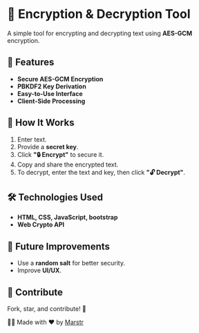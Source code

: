 # 🔐 Encryption & Decryption Tool

A simple tool for encrypting and decrypting text using **AES-GCM** encryption.

## 🌟 Features
- **Secure AES-GCM Encryption**
- **PBKDF2 Key Derivation**
- **Easy-to-Use Interface**
- **Client-Side Processing**

## 🚀 How It Works
1. Enter text.
2. Provide a **secret key**.
3. Click **"🔒 Encrypt"** to secure it.
4. Copy and share the encrypted text.
5. To decrypt, enter the text and key, then click **"🔓 Decrypt"**.

## 🛠️ Technologies Used
- **HTML, CSS, JavaScript, bootstrap**
- **Web Crypto API**

## 📌 Future Improvements
- Use a **random salt** for better security.
- Improve **UI/UX**.

## 🎉 Contribute
Fork, star, and contribute! 🚀

👨‍💻 Made with ❤️ by [Marstr](https://github.com/marstrx/crypt-encrypt/)

